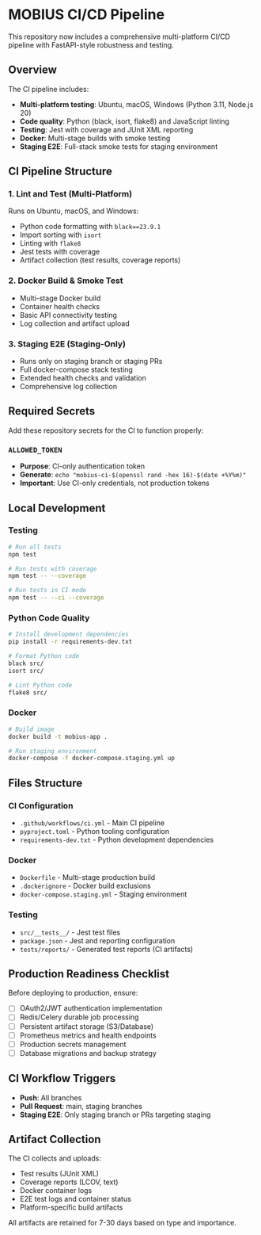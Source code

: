 # MOBIUS CI/CD Pipeline

This repository now includes a comprehensive multi-platform CI/CD pipeline with FastAPI-style robustness and testing.

## Overview

The CI pipeline includes:
- **Multi-platform testing**: Ubuntu, macOS, Windows (Python 3.11, Node.js 20)
- **Code quality**: Python (black, isort, flake8) and JavaScript linting
- **Testing**: Jest with coverage and JUnit XML reporting
- **Docker**: Multi-stage builds with smoke testing
- **Staging E2E**: Full-stack smoke tests for staging environment

## CI Pipeline Structure

### 1. Lint and Test (Multi-Platform)
Runs on Ubuntu, macOS, and Windows:
- Python code formatting with `black==23.9.1`
- Import sorting with `isort`
- Linting with `flake8`
- Jest tests with coverage
- Artifact collection (test results, coverage reports)

### 2. Docker Build & Smoke Test
- Multi-stage Docker build
- Container health checks
- Basic API connectivity testing
- Log collection and artifact upload

### 3. Staging E2E (Staging-Only)
- Runs only on staging branch or staging PRs
- Full docker-compose stack testing
- Extended health checks and validation
- Comprehensive log collection

## Required Secrets

Add these repository secrets for the CI to function properly:

### `ALLOWED_TOKEN`
- **Purpose**: CI-only authentication token
- **Generate**: `echo "mobius-ci-$(openssl rand -hex 16)-$(date +%Y%m)"`
- **Important**: Use CI-only credentials, not production tokens

## Local Development

### Testing
```bash
# Run all tests
npm test

# Run tests with coverage
npm test -- --coverage

# Run tests in CI mode
npm test -- --ci --coverage
```

### Python Code Quality
```bash
# Install development dependencies
pip install -r requirements-dev.txt

# Format Python code
black src/
isort src/

# Lint Python code
flake8 src/
```

### Docker
```bash
# Build image
docker build -t mobius-app .

# Run staging environment
docker-compose -f docker-compose.staging.yml up
```

## Files Structure

### CI Configuration
- `.github/workflows/ci.yml` - Main CI pipeline
- `pyproject.toml` - Python tooling configuration
- `requirements-dev.txt` - Python development dependencies

### Docker
- `Dockerfile` - Multi-stage production build
- `.dockerignore` - Docker build exclusions
- `docker-compose.staging.yml` - Staging environment

### Testing
- `src/__tests__/` - Jest test files
- `package.json` - Jest and reporting configuration
- `tests/reports/` - Generated test reports (CI artifacts)

## Production Readiness Checklist

Before deploying to production, ensure:
- [ ] OAuth2/JWT authentication implementation
- [ ] Redis/Celery durable job processing
- [ ] Persistent artifact storage (S3/Database)
- [ ] Prometheus metrics and health endpoints
- [ ] Production secrets management
- [ ] Database migrations and backup strategy

## CI Workflow Triggers

- **Push**: All branches
- **Pull Request**: main, staging branches
- **Staging E2E**: Only staging branch or PRs targeting staging

## Artifact Collection

The CI collects and uploads:
- Test results (JUnit XML)
- Coverage reports (LCOV, text)
- Docker container logs
- E2E test logs and container status
- Platform-specific build artifacts

All artifacts are retained for 7-30 days based on type and importance.